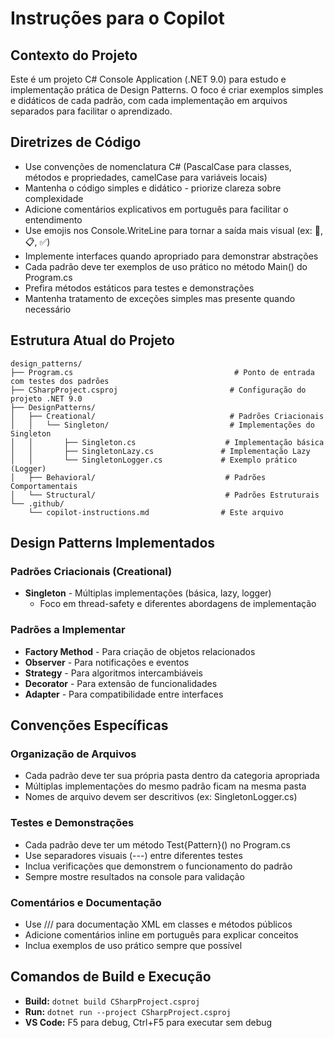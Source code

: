 # Instruções para o Copilot

<!-- Use este arquivo para fornecer instruções personalizadas específicas do workspace para o Copilot. Para mais detalhes, visite https://code.visualstudio.com/docs/copilot/copilot-customization#_use-a-githubcopilotinstructionsmd-file -->

## Contexto do Projeto

Este é um projeto C# Console Application (.NET 9.0) para estudo e implementação prática de Design Patterns. O foco é criar exemplos simples e didáticos de cada padrão, com cada implementação em arquivos separados para facilitar o aprendizado.

## Diretrizes de Código

- Use convenções de nomenclatura C# (PascalCase para classes, métodos e propriedades, camelCase para variáveis locais)
- Mantenha o código simples e didático - priorize clareza sobre complexidade
- Adicione comentários explicativos em português para facilitar o entendimento
- Use emojis nos Console.WriteLine para tornar a saída mais visual (ex: 🔧, 📋, ✅)
- Implemente interfaces quando apropriado para demonstrar abstrações
- Cada padrão deve ter exemplos de uso prático no método Main() do Program.cs
- Prefira métodos estáticos para testes e demonstrações
- Mantenha tratamento de exceções simples mas presente quando necessário

## Estrutura Atual do Projeto

```
design_patterns/
├── Program.cs                                    # Ponto de entrada com testes dos padrões
├── CSharpProject.csproj                         # Configuração do projeto .NET 9.0
├── DesignPatterns/
│   ├── Creational/                              # Padrões Criacionais
│   │   └── Singleton/                           # Implementações do Singleton
│   │       ├── Singleton.cs                    # Implementação básica
│   │       ├── SingletonLazy.cs               # Implementação Lazy
│   │       └── SingletonLogger.cs             # Exemplo prático (Logger)
│   ├── Behavioral/                             # Padrões Comportamentais
│   └── Structural/                             # Padrões Estruturais
└── .github/
    └── copilot-instructions.md                # Este arquivo
```

## Design Patterns Implementados

### Padrões Criacionais (Creational)
- **Singleton** - Múltiplas implementações (básica, lazy, logger)
  - Foco em thread-safety e diferentes abordagens de implementação

### Padrões a Implementar
- **Factory Method** - Para criação de objetos relacionados
- **Observer** - Para notificações e eventos
- **Strategy** - Para algoritmos intercambiáveis
- **Decorator** - Para extensão de funcionalidades
- **Adapter** - Para compatibilidade entre interfaces

## Convenções Específicas

### Organização de Arquivos
- Cada padrão deve ter sua própria pasta dentro da categoria apropriada
- Múltiplas implementações do mesmo padrão ficam na mesma pasta
- Nomes de arquivo devem ser descritivos (ex: SingletonLogger.cs)

### Testes e Demonstrações
- Cada padrão deve ter um método Test{Pattern}() no Program.cs
- Use separadores visuais (---) entre diferentes testes
- Inclua verificações que demonstrem o funcionamento do padrão
- Sempre mostre resultados na console para validação

### Comentários e Documentação
- Use /// para documentação XML em classes e métodos públicos
- Adicione comentários inline em português para explicar conceitos
- Inclua exemplos de uso prático sempre que possível

## Comandos de Build e Execução

- **Build:** `dotnet build CSharpProject.csproj`
- **Run:** `dotnet run --project CSharpProject.csproj`
- **VS Code:** F5 para debug, Ctrl+F5 para executar sem debug
